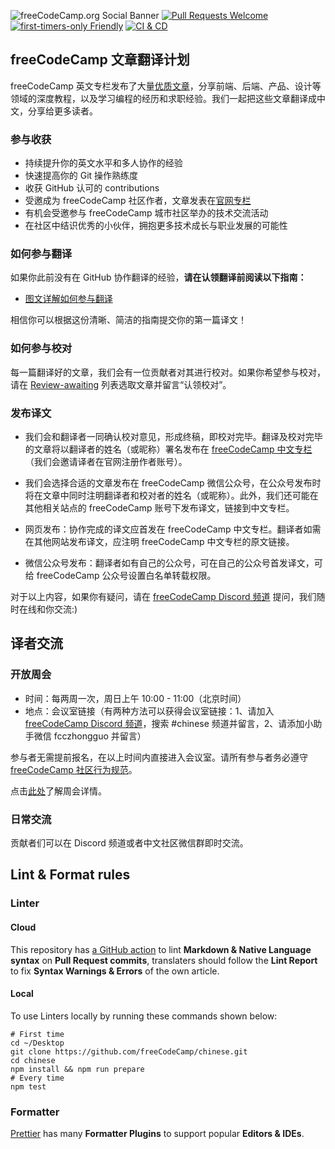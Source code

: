 ![freeCodeCamp.org Social Banner](https://s3.amazonaws.com/freecodecamp/wide-social-banner.png)
[![Pull Requests Welcome](https://img.shields.io/badge/PRs-welcome-brightgreen.svg?style=flat)][1]
[![first-timers-only Friendly](https://img.shields.io/badge/first--timers--only-friendly-blue.svg)][2]
[![CI & CD](https://github.com/freeCodeCamp/chinese/actions/workflows/main.yml/badge.svg)](https://github.com/freeCodeCamp/chinese/actions/workflows/main.yml)

## freeCodeCamp 文章翻译计划

freeCodeCamp 英文专栏发布了大量[优质文章][6]，分享前端、后端、产品、设计等领域的深度教程，以及学习编程的经历和求职经验。我们一起把这些文章翻译成中文，分享给更多读者。

### 参与收获

-   持续提升你的英文水平和多人协作的经验
-   快速提高你的 Git 操作熟练度
-   收获 GitHub 认可的 contributions
-   受邀成为 freeCodeCamp 社区作者，文章发表在[官网专栏][7]
-   有机会受邀参与 freeCodeCamp 城市社区举办的技术交流活动
-   在社区中结识优秀的小伙伴，拥抱更多技术成长与职业发展的可能性


### 如何参与翻译

如果你此前没有在 GitHub 协作翻译的经验，**请在认领翻译前阅读以下指南：**

-   [图文详解如何参与翻译][8]

相信你可以根据这份清晰、简洁的指南提交你的第一篇译文！

### 如何参与校对

每一篇翻译好的文章，我们会有一位贡献者对其进行校对。如果你希望参与校对，请在 [Review-awaiting][13] 列表选取文章并留言“认领校对”。

### 发布译文

- 我们会和翻译者一同确认校对意见，形成终稿，即校对完毕。翻译及校对完毕的文章将以翻译者的姓名（或昵称）署名发布在 [freeCodeCamp 中文专栏][14]（我们会邀请译者在官网注册作者账号）。

- 我们会选择合适的文章发布在 freeCodeCamp 微信公众号，在公众号发布时将在文章中同时注明翻译者和校对者的姓名（或昵称）。此外，我们还可能在其他相关站点的 freeCodeCamp 账号下发布译文，链接到中文专栏。

- 网页发布：协作完成的译文应首发在 freeCodeCamp 中文专栏。翻译者如需在其他网站发布译文，应注明 freeCodeCamp 中文专栏的原文链接。

- 微信公众号发布：翻译者如有自己的公众号，可在自己的公众号首发译文，可给 freeCodeCamp 公众号设置白名单转载权限。

对于以上内容，如果你有疑问，请在 [freeCodeCamp Discord 频道](https://discord.gg/RzWXEche) 提问，我们随时在线和你交流:)

## 译者交流

### 开放周会

- 时间：每两周一次，周日上午 10:00 - 11:00（北京时间）
- 地点：会议室链接（有两种方法可以获得会议室链接：1、请加入 [freeCodeCamp Discord 频道](https://discord.gg/RzWXEche)，搜索 #chinese 频道并留言，2、请添加小助手微信 fcczhongguo 并留言）

参与者无需提前报名，在以上时间内直接进入会议室。请所有参与者务必遵守 [freeCodeCamp 社区行为规范](https://chinese.freecodecamp.org/news/code-of-conduct/)。

点击[此处](https://forum.freecodecamp.org/t/freecodecamp/516584)了解周会详情。


### 日常交流
贡献者们可以在 Discord 频道或者中文社区微信群即时交流。

## Lint & Format rules

### Linter

#### Cloud

This repository has [a GitHub action][15] to lint **Markdown & Native Language syntax** on **Pull Request commits**, translaters should follow the **Lint Report** to fix **Syntax Warnings & Errors** of the own article.

#### Local

To use Linters locally by running these commands shown below:

```Shell
# First time
cd ~/Desktop
git clone https://github.com/freeCodeCamp/chinese.git
cd chinese
npm install && npm run prepare
# Every time
npm test
```

### Formatter

[Prettier][16] has many **Formatter Plugins** to support popular **Editors & IDEs**.

[1]: http://makeapullrequest.com/
[2]: http://www.firsttimersonly.com/
[3]: https://www.freecodecamp.org/news
[4]: https://david-dm.org/freeCodeCamp/news-translation
[5]: https://github.com/freeCodeCamp/chinese/actions
[6]: https://www.freecodecamp.org/news/
[7]: https://chinese.freecodecamp.org/news/
[8]: https://github.com/freeCodeCamp/chinese/blob/master/Contributing.md
[9]: https://github.com/freeCodeCamp/chinese/wiki/%E7%BF%BB%E8%AF%91%E6%8A%80%E5%B7%A7
[10]: https://github.com/freeCodeCamp/chinese/wiki/words_list
[11]: https://github.com/freeCodeCamp/chinese/issues/46
[12]: https://github.com/freeCodeCamp/chinese/wiki/%E5%8D%8F%E4%BD%9C%E6%B5%81%E7%A8%8B
[13]: https://github.com/freeCodeCamp/chinese/issues?q=is%3Aissue+is%3Aopen+label%3AReview-awaiting
[14]: https://chinese.freecodecamp.org/news/
[15]: https://github.com/freeCodeCamp/chinese/actions?query=workflow%3A%22CI+%26+CD%22
[16]: https://prettier.io/